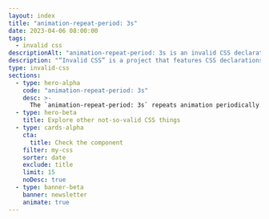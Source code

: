 ```yaml
---
layout: index
title: "animation-repeat-period: 3s"
date: 2023-04-06 08:00:00
tags:
  - invalid css
descriptionAlt: "animation-repeat-period: 3s is an invalid CSS declaration I wish existed."
description: "“Invalid CSS” is a project that features CSS declarations that are not valid and non-existing. For example, animation-repeat-period: 3s."
type: invalid-css
sections:
  - type: hero-alpha
    code: "animation-repeat-period: 3s"
    desc: >-
      The `animation-repeat-period: 3s` repeats animation periodically. Think animation delay, but between each animation execution.
  - type: hero-beta
    title: Explore other not-so-valid CSS things
  - type: cards-alpha
    cta:
      title: Check the component
    filter: my-css
    sorter: date
    exclude: title
    limit: 15
    noDesc: true
  - type: banner-beta
    banner: newsletter
    animate: true
---
```


